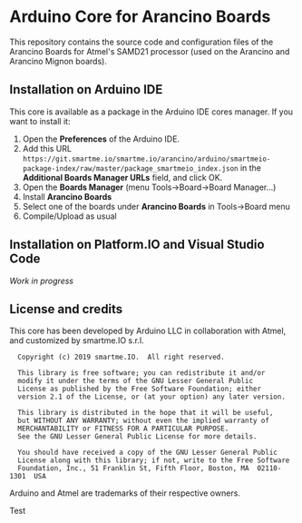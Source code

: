 # Arduino Core for Arancino Boards

This repository contains the source code and configuration files of the Arancino Boards
for Atmel's SAMD21 processor (used on the Arancino and Arancino Mignon boards).

## Installation on Arduino IDE

This core is available as a package in the Arduino IDE cores manager. If you want to install it:

  1. Open the **Preferences** of the Arduino IDE.
  2. Add this URL `https://git.smartme.io/smartme.io/arancino/arduino/smartmeio-package-index/raw/master/package_smartmeio_index.json` in the **Additional Boards Manager URLs** field, and click OK.
  3. Open the **Boards Manager** (menu Tools->Board->Board Manager...)
  4. Install **Arancino Boards**
  5. Select one of the boards under **Arancino Boards** in Tools->Board menu
  6. Compile/Upload as usual


## Installation on Platform.IO and Visual Studio Code

_Work in progress_


## License and credits

This core has been developed by Arduino LLC in collaboration with Atmel, 
and customized by smartme.IO s.r.l.

```
  Copyright (c) 2019 smartme.IO.  All right reserved.

  This library is free software; you can redistribute it and/or
  modify it under the terms of the GNU Lesser General Public
  License as published by the Free Software Foundation; either
  version 2.1 of the License, or (at your option) any later version.

  This library is distributed in the hope that it will be useful,
  but WITHOUT ANY WARRANTY; without even the implied warranty of
  MERCHANTABILITY or FITNESS FOR A PARTICULAR PURPOSE.
  See the GNU Lesser General Public License for more details.

  You should have received a copy of the GNU Lesser General Public
  License along with this library; if not, write to the Free Software
  Foundation, Inc., 51 Franklin St, Fifth Floor, Boston, MA  02110-1301  USA
```

Arduino and Atmel are trademarks of their respective owners.


Test
